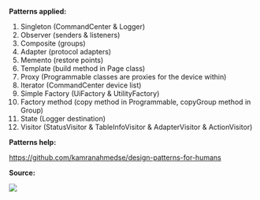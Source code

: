 **Patterns applied:**

1. Singleton (CommandCenter & Logger)
2. Observer (senders & listeners)
3. Composite (groups)
4. Adapter (protocol adapters)
5. Memento (restore points)
6. Template (build method in Page class)
7. Proxy (Programmable classes are proxies for the device within)
8. Iterator (CommandCenter device list)
9. Simple Factory (UiFactory & UtilityFactory)
10. Factory method (copy method in Programmable, copyGroup method in Group)
11. State (Logger destination)
12. Visitor (StatusVisitor & TableInfoVisitor & AdapterVisitor & ActionVisitor)

**Patterns help:**

https://github.com/kamranahmedse/design-patterns-for-humans

**Source:**

![](https://i.imgur.com/N2UpaOX.png)